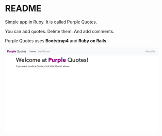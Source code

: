 # README

Simple app in Ruby. It is called Purple Quotes.

You can add quotes. Delete them.
And add comments.

Purple Quotes uses **Bootstrap4** and **Ruby on Rails**.

![Purple Quotes](https://github.com/FranQyy/purple_quotes/blob/master/purplequotes_img.png)

